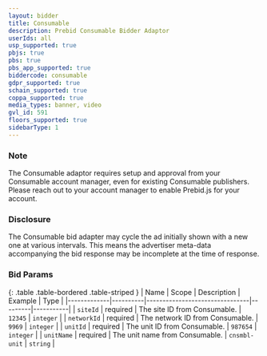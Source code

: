 ```yaml
---
layout: bidder
title: Consumable
description: Prebid Consumable Bidder Adaptor
userIds: all
usp_supported: true
pbjs: true
pbs: true
pbs_app_supported: true
biddercode: consumable
gdpr_supported: true
schain_supported: true
coppa_supported: true
media_types: banner, video
gvl_id: 591
floors_supported: true
sidebarType: 1
---
```


### Note

The Consumable adaptor requires setup and approval from your Consumable account manager, even for existing Consumable publishers. Please reach out to your account manager to enable Prebid.js for your account.

### Disclosure

The Consumable bid adapter may cycle the ad initially shown with a new one at various intervals. This means the advertiser meta-data accompanying the bid response may be incomplete at the time of response.

### Bid Params

{: .table .table-bordered .table-striped }
| Name        | Scope    | Description                    | Example | Type      |
|-------------|----------|--------------------------------|---------|-----------|
| `siteId`    | required | The site ID from Consumable.    | `12345` | `integer` |
| `networkId` | required | The network ID from Consumable. | `9969`  | `integer` |
| `unitId` | required | The unit ID from Consumable. | `987654`  | `integer` |
| `unitName` | required | The unit name from Consumable. | `cnsmbl-unit`  | `string` |
